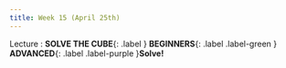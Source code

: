 ```yaml
---
title: Week 15 (April 25th)
---
```


Lecture
: **SOLVE THE CUBE**{: .label } **BEGINNERS**{: .label .label-green } **ADVANCED**{: .label .label-purple }**Solve!**